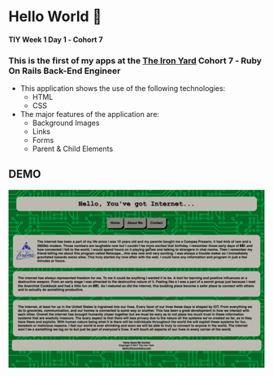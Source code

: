# Hello World&nbsp;:vhs:

#### TIY Week 1 Day 1 &dash; Cohort 7
### This is the first of my apps at the **[The Iron Yard](http://theironyard.com)** Cohort 7 &dash; Ruby On Rails Back-End Engineer

- This application shows the use of the following technologies:
  - HTML
  - CSS
- The major features of the application are:
  - Background Images
  - Links
  - Forms
  - Parent & Child Elements

## DEMO
![](https://raw.githubusercontent.com/brunz36/hello-world/master/docs/%20hello_world.gif)
